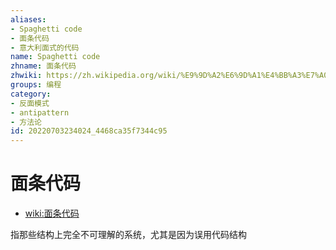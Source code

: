 ```yaml
---
aliases:
- Spaghetti code
- 面条代码
- 意大利面式的代码
name: Spaghetti code
zhname: 面条代码
zhwiki: https://zh.wikipedia.org/wiki/%E9%9D%A2%E6%9D%A1%E4%BB%A3%E7%A0%81
groups: 编程
category:
- 反面模式
- antipattern
- 方法论
id: 20220703234024_4468ca35f7344c95
---
```


# 面条代码

* [wiki:面条代码](https://zh.wikipedia.org/wiki/%E9%9D%A2%E6%9D%A1%E4%BB%A3%E7%A0%81)

指那些结构上完全不可理解的系统，尤其是因为误用代码结构
